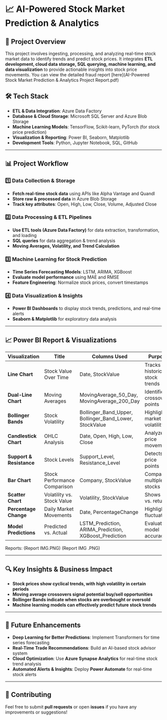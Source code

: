 # 📈 AI-Powered Stock Market Prediction & Analytics

## 🚀 Project Overview
This project involves ingesting, processing, and analyzing real-time stock market data to identify trends and predict stock prices. It integrates **ETL development, cloud data storage, SQL querying, machine learning, and data visualization** to provide actionable insights into stock price movements.
You can view the detailed fraud report [here](AI-Powered Stock Market Prediction & Analytics Project Report.pdf)
## 🛠️ Tech Stack
- **ETL & Data Integration**: Azure Data Factory
- **Database & Cloud Storage**: Microsoft SQL Server and Azure Blob Storage
- **Machine Learning Models**: TensorFlow, Scikit-learn, PyTorch (for stock price prediction)  
- **Visualization & Reporting**: Power BI, Seaborn, Matplotlib  
- **Development Tools**: Python, Jupyter Notebook, SQL, GitHub  

---

## 📊 Project Workflow
### **1️⃣ Data Collection & Storage**
- **Fetch real-time stock data** using APIs like Alpha Vantage and Quandl  
- **Store raw & processed data** in Azure Blob Storage
- **Track key attributes**: Open, High, Low, Close, Volume, Adjusted Close  

### **2️⃣ Data Processing & ETL Pipelines**
- **Use ETL tools (Azure Data Factory)** for data extraction, transformation, and loading  
- **SQL queries** for data aggregation & trend analysis  
- **Moving Averages, Volatility, and Trend Calculation**  

### **3️⃣ Machine Learning for Stock Prediction**
- **Time Series Forecasting Models**: LSTM, ARIMA, XGBoost  
- **Evaluate model performance** using MAE and RMSE  
- **Feature Engineering**: Normalize stock prices, convert timestamps  

### **4️⃣ Data Visualization & Insights**
- **Power BI Dashboards** to display stock trends, predictions, and real-time alerts  
- **Seaborn & Matplotlib** for exploratory data analysis  
---

## 📈 Power BI Report & Visualizations
| Visualization | Title | Columns Used | Purpose |
|--------------|--------------------|-----------------------------------|--------------------------------------|
| **Line Chart** | Stock Value Over Time | Date, StockValue | Tracks historical stock trends |
| **Dual-Line Chart** | Moving Averages | MovingAverage_50_Day, MovingAverage_200_Day | Identifies crossover points |
| **Bollinger Bands** | Stock Volatility | Bollinger_Band_Upper, Bollinger_Band_Lower, StockValue | Highlights market volatility |
| **Candlestick Chart** | OHLC Analysis | Date, Open, High, Low, Close | Analyzes price movements |
| **Support & Resistance** | Stock Levels | Support_Level, Resistance_Level | Detects key price points |
| **Bar Chart** | Stock Performance Comparison | Company, StockValue | Compares multiple stocks |
| **Scatter Chart** | Volatility vs. Stock Value | Volatility, StockValue | Shows risk vs. return |
| **Percentage Change** | Daily Market Movements | Date, PercentageChange | Highlights fluctuations |
| **Model Predictions** | Predicted vs. Actual | LSTM_Prediction, ARIMA_Prediction, XGBoost_Prediction | Evaluates model accuracy |

Reports:
(Report IMG.PNG)
(Report IMG .PNG)

---

## 🔍 Key Insights & Business Impact
- **Stock prices show cyclical trends, with high volatility in certain periods**  
- **Moving average crossovers signal potential buy/sell opportunities**  
- **Bollinger Bands indicate when stocks are overbought or oversold**  
- **Machine learning models can effectively predict future stock trends**  

---

## 🔮 Future Enhancements
- **Deep Learning for Better Predictions**: Implement Transformers for time series forecasting  
- **Real-Time Trade Recommendations**: Build an AI-based stock advisor system  
- **Cloud Optimization**: Use **Azure Synapse Analytics** for real-time stock trend analysis  
- **Automated Alerts & Insights**: Deploy **Power Automate** for real-time stock alerts  

---

## 🤝 Contributing
Feel free to submit **pull requests** or open **issues** if you have any improvements or suggestions!